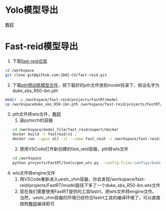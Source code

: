 # Yolo模型导出
[教程](https://blog.csdn.net/m0_72734364/article/details/128758544)
# Fast-reid模型导出
1. 下载[fast-reid仓库](https://github.com/JDAI-CV/fast-reid)
```bash
cd /workspace
git clone git@github.com:JDAI-CV/fast-reid.git
```
2. 下载[pth预训练模型文件](https://github.com/JDAI-CV/fast-reid/blob/master/MODEL_ZOO.md)，把下载好的pth文件放到model目录下，假设名字为duke_sbs_R50-ibn.pth
```bash
mkdir -p /workspace/fast-reid/projects/FastRT/model
cp /workspaceduke_sbs_R50-ibn.pth /workspace/fast-reid/projects/FastRT/model
```
3. pth文件转wts文件，[教程](https://github.com/JDAI-CV/fast-reid/blob/master/projects/FastRT/tools/How_to_Generate.md)
   1. 装pytorch的容器
   ```bash
   cd /workspace/model_file/fast_reid/export/docker
   docker build -t fastreid:v1 .
   docker run --gpus all -it --name fast_reid -v /workspace/fast-reid:/workspace -d fastreid:v1
   ```
   2. 使用VSCode打开新创建的fast_reid容器，pth转wts文件
   ```bash
   cd /workspace
   python projects/FastRT/tools/gen_wts.py --config-file='configs/DukeMTMC/sbs_R50-ibn.yml' --verify --show_model --wts_path='projects/FastRT/model/duke_sbs_R50-ibn.wts' MODEL.WEIGHTS 'projects/FastRT/model/duke_sbs_R50-ibn.pth'  MODEL.DEVICE "cuda:0"
   ```
4. wts文件转engine文件
   1. 用VSCode重新进入uestc_vhm容器，你会发现/workspace/fast-reid/projects/FastRT/model路径下多了一个duke_sbs_R50-ibn.wts文件
   2. 现在我们需要使用FastRT提供的工具fastrt，把wts文件转engine文件。当然，uestc_vhm容器的环境已经符合fastrt工具的编译环境了，可以直接按照[教程](https://github.com/JDAI-CV/fast-reid/blob/master/projects/FastRT/README.md)编译即可
